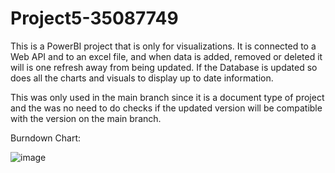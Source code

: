 # Project5-35087749

This is a PowerBI project that is only for visualizations.
It is connected to a Web API and to an excel file, and when data is added, removed or deleted it will is one refresh away from being updated. If the Database is updated so does all the charts and visuals to display up to date information.

This was only used in the main branch since it is a document type of project and the was no need to do checks if the updated version will be compatible with the version on the main branch.

Burndown Chart:

![image](https://github.com/AndreEloff99/Project5-35087749/assets/88395754/e9045905-75c4-46ad-a1a3-75038e517e27)

